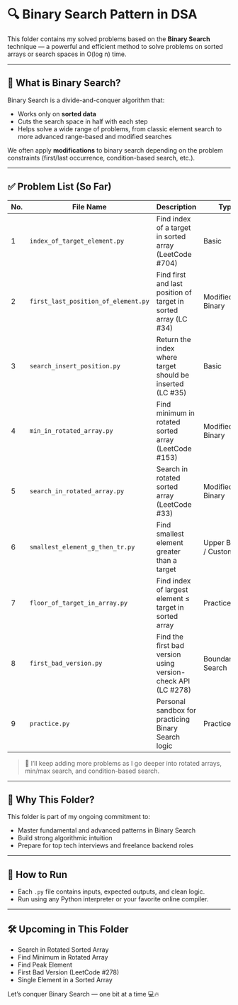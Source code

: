 # 🔍 Binary Search Pattern in DSA

This folder contains my solved problems based on the **Binary Search** technique — a powerful and efficient method to solve problems on sorted arrays or search spaces in O(log n) time.

---

## 📌 What is Binary Search?

Binary Search is a divide-and-conquer algorithm that:
- Works only on **sorted data**
- Cuts the search space in half with each step
- Helps solve a wide range of problems, from classic element search to more advanced range-based and modified searches

We often apply **modifications** to binary search depending on the problem constraints (first/last occurrence, condition-based search, etc.).

---

## ✅ Problem List (So Far)

| No. | File Name                          | Description                                                        | Type             |
|-----|------------------------------------|--------------------------------------------------------------------|------------------|
| 1   | `index_of_target_element.py`       | Find index of a target in sorted array (LeetCode #704)             | Basic            |
| 2   | `first_last_position_of_element.py`| Find first and last position of target in sorted array (LC #34)    | Modified Binary  |
| 3   | `search_insert_position.py`        | Return the index where target should be inserted (LC #35)          | Basic            |
| 4   | `min_in_rotated_array.py`          | Find minimum in rotated sorted array (LeetCode #153)               | Modified Binary  |
| 5   | `search_in_rotated_array.py`       | Search in rotated sorted array (LeetCode #33)                      | Modified Binary  |
| 6   | `smallest_element_g_then_tr.py`    | Find smallest element greater than a target                        | Upper Bound / Custom |
| 7   | `floor_of_target_in_array.py`      |Find index of largest element ≤ target in sorted array              | Practice/Extra   |
| 8   | `first_bad_version.py`               | Find the first bad version using version-check API (LC #278)  | Boundary Search  |
| 9   | `practice.py`                      | Personal sandbox for practicing Binary Search logic                | Practice/Extra   |

> 🧠 I’ll keep adding more problems as I go deeper into rotated arrays, min/max search, and condition-based search.

---

## 🧠 Why This Folder?

This folder is part of my ongoing commitment to:
- Master fundamental and advanced patterns in Binary Search
- Build strong algorithmic intuition
- Prepare for top tech interviews and freelance backend roles

---

## 📎 How to Run

- Each `.py` file contains inputs, expected outputs, and clean logic.
- Run using any Python interpreter or your favorite online compiler.

---

## 🛠️ Upcoming in This Folder

- Search in Rotated Sorted Array
- Find Minimum in Rotated Array
- Find Peak Element
- First Bad Version (LeetCode #278)
- Single Element in a Sorted Array

Let’s conquer Binary Search — one bit at a time 💻🔥
